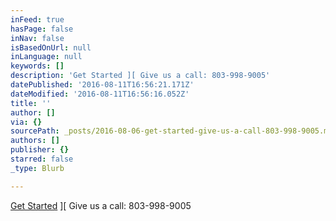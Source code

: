 ```yaml
---
inFeed: true
hasPage: false
inNav: false
isBasedOnUrl: null
inLanguage: null
keywords: []
description: 'Get Started ][ Give us a call: 803-998-9005'
datePublished: '2016-08-11T16:56:21.171Z'
dateModified: '2016-08-11T16:56:16.052Z'
title: ''
author: []
via: {}
sourcePath: _posts/2016-08-06-get-started-give-us-a-call-803-998-9005.md
authors: []
publisher: {}
starred: false
_type: Blurb

---
```

[Get Started][0] \]\[ Give us a call: 803-998-9005

[0]: https://aebootcamp.wufoo.com/forms/zaw4kii0vhhtmq/